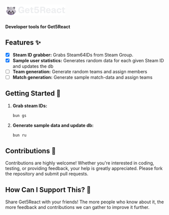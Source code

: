 <h1><img src="../gh/logo_text.png"></h1>

**Developer tools for Get5React**

## Features ✨

- [x] **Steam ID grabber:** Grabs Steam64IDs from Steam Group.
- [x] **Sample user statistics:** Generates random data for each given Steam ID and updates the db
- [ ] **Team generation:** Generate random teams and assign members
- [ ] **Match generation:** Generate sample match-data and assign teams

## Getting Started 👟

1. **Grab steam IDs:**

   ```sh
   bun gs
   ```

2. **Generate sample data and update db:**

   ```sh
   bun ru
   ```
## Contributions 🤝

Contributions are highly welcome! Whether you're interested in coding, testing, or providing feedback, your help is greatly appreciated. Please fork the repository and submit pull requests.

## How Can I Support This? 🌟

Share Get5React with your friends! The more people who know about it, the more feedback and contributions we can gather to improve it further.

